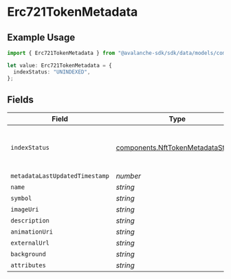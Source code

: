 # Erc721TokenMetadata

## Example Usage

```typescript
import { Erc721TokenMetadata } from "@avalanche-sdk/sdk/data/models/components";

let value: Erc721TokenMetadata = {
  indexStatus: "UNINDEXED",
};
```

## Fields

| Field                                                                                  | Type                                                                                   | Required                                                                               | Description                                                                            |
| -------------------------------------------------------------------------------------- | -------------------------------------------------------------------------------------- | -------------------------------------------------------------------------------------- | -------------------------------------------------------------------------------------- |
| `indexStatus`                                                                          | [components.NftTokenMetadataStatus](../../models/components/nfttokenmetadatastatus.md) | :heavy_check_mark:                                                                     | The metadata indexing status of the nft.                                               |
| `metadataLastUpdatedTimestamp`                                                         | *number*                                                                               | :heavy_minus_sign:                                                                     | N/A                                                                                    |
| `name`                                                                                 | *string*                                                                               | :heavy_minus_sign:                                                                     | N/A                                                                                    |
| `symbol`                                                                               | *string*                                                                               | :heavy_minus_sign:                                                                     | N/A                                                                                    |
| `imageUri`                                                                             | *string*                                                                               | :heavy_minus_sign:                                                                     | N/A                                                                                    |
| `description`                                                                          | *string*                                                                               | :heavy_minus_sign:                                                                     | N/A                                                                                    |
| `animationUri`                                                                         | *string*                                                                               | :heavy_minus_sign:                                                                     | N/A                                                                                    |
| `externalUrl`                                                                          | *string*                                                                               | :heavy_minus_sign:                                                                     | N/A                                                                                    |
| `background`                                                                           | *string*                                                                               | :heavy_minus_sign:                                                                     | N/A                                                                                    |
| `attributes`                                                                           | *string*                                                                               | :heavy_minus_sign:                                                                     | N/A                                                                                    |